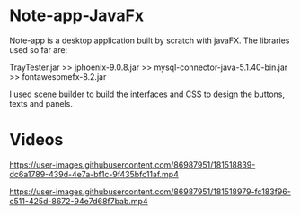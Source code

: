 # Note-app-JavaFx

Note-app is a desktop application built by scratch with javaFX. The libraries used so far are:

TrayTester.jar >>
jphoenix-9.0.8.jar >>
mysql-connector-java-5.1.40-bin.jar >>
fontawesomefx-8.2.jar

I used scene builder to build the interfaces and CSS to design the buttons, texts and panels. 

# Videos

https://user-images.githubusercontent.com/86987951/181518839-dc6a1789-439d-4e7a-bf1c-9f435bfc11af.mp4


https://user-images.githubusercontent.com/86987951/181518979-fc183f96-c511-425d-8672-94e7d68f7bab.mp4

